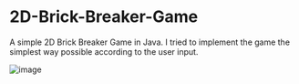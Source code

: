 # 2D-Brick-Breaker-Game
A simple 2D Brick Breaker Game in Java. I tried to implement the game the simplest way possible according to the user input. 

![image](https://user-images.githubusercontent.com/45178199/60490067-73381600-9c6b-11e9-9db0-d03c3e5b85b1.png)
